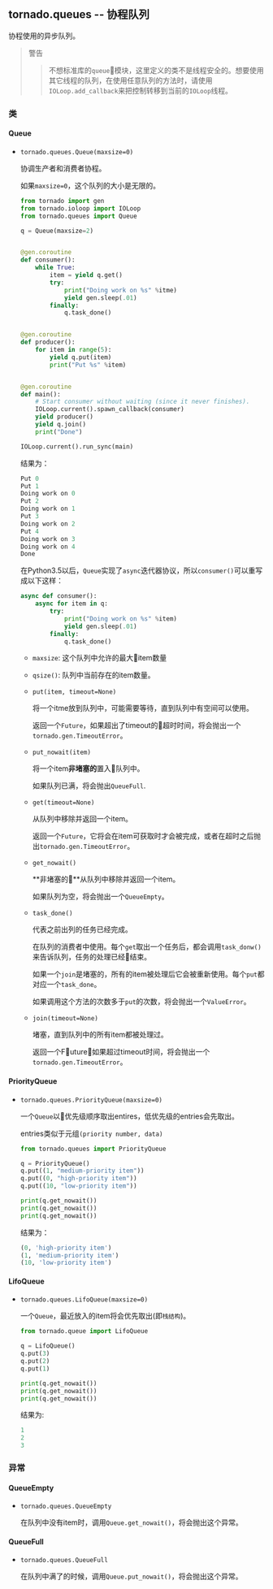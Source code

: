 ## tornado.queues -- 协程队列

协程使用的异步队列。

> 警告
>
>> 不想标准库的`queue`模块，这里定义的类不是线程安全的。想要使用其它线程的队列，在使用任意队列的方法时，请使用`IOLoop.add_callback`来把控制转移到当前的`IOLoop`线程。

### 类

#### Queue

- `tornado.queues.Queue(maxsize=0)`

    协调生产者和消费者协程。

    如果`maxsize=0`，这个队列的大小是无限的。

    ```python
    from tornado import gen
    from tornado.ioloop import IOLoop
    from tornado.queues import Queue

    q = Queue(maxsize=2)


    @gen.coroutine
    def consumer():
        while True:
            item = yield q.get()
            try:
                print("Doing work on %s" %itme)
                yield gen.sleep(.01)
            finally:
                q.task_done()


    @gen.coroutine
    def producer():
        for item in range(5):
            yield q.put(item)
            print("Put %s" %item)

    
    @gen.coroutine
    def main():
        # Start consumer without waiting (since it never finishes).
        IOLoop.current().spawn_callback(consumer)
        yield producer()
        yield q.join()
        print("Done")

    IOLoop.current().run_sync(main)
    ```

    结果为：

    ```python
    Put 0
    Put 1
    Doing work on 0
    Put 2
    Doing work on 1
    Put 3
    Doing work on 2
    Put 4
    Doing work on 3
    Doing work on 4
    Done
    ```

    在Python3.5以后，`Queue`实现了`async`迭代器协议，所以`consumer()`可以重写成以下这样：

    ```python
    async def consumer():
        async for item in q:
            try:
                print("Doing work on %s" %item)
                yield gen.sleep(.01)
            finally:
                q.task_done()
    ```

    - `maxsize`: 这个队列中允许的最大item数量
    - `qsize()`: 队列中当前存在的item数量。
    - `put(item, timeout=None)`

        将一个itme放到队列中，可能需要等待，直到队列中有空间可以使用。

        返回一个`Future`，如果超出了timeout的超时时间，将会抛出一个`tornado.gen.TimeoutError`。

    - `put_nowait(item)`

        将一个item**非堵塞的**置入队列中。

        如果队列已满，将会抛出`QueueFull`.

    - `get(timeout=None)`

        从队列中移除并返回一个item。

        返回一个`Future`，它将会在item可获取时才会被完成，或者在超时之后抛出`tornado.gen.TimeoutError`。

    - `get_nowait()`

        **非堵塞的**从队列中移除并返回一个item。

        如果队列为空，将会抛出一个`QueueEmpty`。

    - `task_done()`

        代表之前出列的任务已经完成。

        在队列的消费者中使用。每个`get`取出一个任务后，都会调用`task_donw()`来告诉队列，任务的处理已经结束。

        如果一个`join`是堵塞的，所有的item被处理后它会被重新使用。每个`put`都对应一个`task_done`。

        如果调用这个方法的次数多于`put`的次数，将会抛出一个`ValueError`。

    - `join(timeout=None)`

        堵塞，直到队列中的所有item都被处理过。

        返回一个Future，如果超过timeout时间，将会抛出一个`tornado.gen.TimeoutError`。


#### PriorityQueue

- `tornado.queues.PriorityQueue(maxsize=0)`

    一个`Queue`以优先级顺序取出entires，低优先级的entries会先取出。

    entries类似于元组`(priority number, data)`

    ```python
    from tornado.queues import PriorityQueue

    q = PriorityQueue()
    q.put((1, "medium-priority item"))
    q.put((0, "high-priority item"))
    q.put((10, "low-priority item"))

    print(q.get_nowait())
    print(q.get_nowait())
    print(q.get_nowait())
    ```

    结果为：

    ```python
    (0, 'high-priority item')
    (1, 'medium-priority item')
    (10, 'low-priority item')
    ```

#### LifoQueue

- `tornado.queues.LifoQueue(maxsize=0)`

    一个`Queue`，最近放入的item将会优先取出(即`栈结构`)。

    ```python
    from tornado.queue import LifoQueue

    q = LifoQueue()
    q.put(3)
    q.put(2)
    q.put(1)

    print(q.get_nowait())
    print(q.get_nowait())
    print(q.get_nowait())
    ```

    结果为:

    ```python
    1
    2
    3
    ```

### 异常

#### QueueEmpty

- `tornado.queues.QueueEmpty`

    在队列中没有item时，调用`Queue.get_nowait()`，将会抛出这个异常。

#### QueueFull

- `tornado.queues.QueueFull`

    在队列中满了的时候，调用`Queue.put_nowait()`，将会抛出这个异常。
